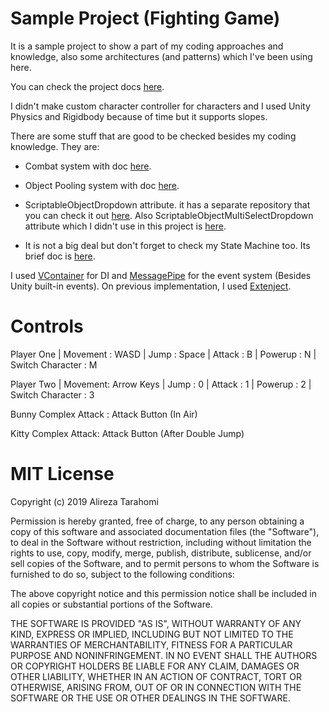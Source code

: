 # Sample Project (Fighting Game)
It is a sample project to show a part of my coding approaches and knowledge, also some architectures (and patterns) which I've been using here.

You can check the project docs [here](https://github.com/ATHellboy/SampleProject-FightingGame/tree/master/Docs).

I didn't make custom character controller for characters and I used Unity Physics and Rigidbody because of time but it supports slopes.

There are some stuff that are good to be checked besides my coding knowledge. They are:

* Combat system with doc [here](https://github.com/ATHellboy/SampleProject-FightingGame/blob/master/Docs/CombatSystem.pdf).

* Object Pooling system with doc [here](https://github.com/ATHellboy/SampleProject-FightingGame/blob/master/Docs/ObjectPoolingSystem.pdf).

* ScriptableObjectDropdown attribute. it has a separate repository that you can check it out [here](https://github.com/ATHellboy/ScriptableObjectDropdown). Also ScriptableObjectMultiSelectDropdown attribute which I didn't use in this project is [here](https://github.com/ATHellboy/ScriptableObjectMultiSelectDropdown).

* It is not a big deal but don't forget to check my State Machine too. Its brief doc is [here](https://github.com/ATHellboy/SampleProject-FightingGame/blob/master/Docs/StateMachine.pdf).

I used [VContainer](https://github.com/hadashiA/VContainer) for DI and [MessagePipe](https://github.com/Cysharp/MessagePipe) for the event system (Besides Unity built-in events). On previous implementation, I used [Extenject](https://github.com/Mathijs-Bakker/Extenject).

# Controls
Player One | Movement : WASD | Jump : Space | Attack : B | Powerup : N | Switch Character : M

Player Two | Movement: Arrow Keys | Jump : 0 | Attack : 1 | Powerup : 2 | Switch Character : 3

Bunny Complex Attack : Attack Button (In Air)

Kitty Complex Attack: Attack Button (After Double Jump)

# MIT License

Copyright (c) 2019 Alireza Tarahomi

Permission is hereby granted, free of charge, to any person obtaining a copy
of this software and associated documentation files (the "Software"), to deal
in the Software without restriction, including without limitation the rights
to use, copy, modify, merge, publish, distribute, sublicense, and/or sell
copies of the Software, and to permit persons to whom the Software is
furnished to do so, subject to the following conditions:

The above copyright notice and this permission notice shall be included in all
copies or substantial portions of the Software.

THE SOFTWARE IS PROVIDED "AS IS", WITHOUT WARRANTY OF ANY KIND, EXPRESS OR
IMPLIED, INCLUDING BUT NOT LIMITED TO THE WARRANTIES OF MERCHANTABILITY,
FITNESS FOR A PARTICULAR PURPOSE AND NONINFRINGEMENT. IN NO EVENT SHALL THE
AUTHORS OR COPYRIGHT HOLDERS BE LIABLE FOR ANY CLAIM, DAMAGES OR OTHER
LIABILITY, WHETHER IN AN ACTION OF CONTRACT, TORT OR OTHERWISE, ARISING FROM,
OUT OF OR IN CONNECTION WITH THE SOFTWARE OR THE USE OR OTHER DEALINGS IN THE
SOFTWARE.
